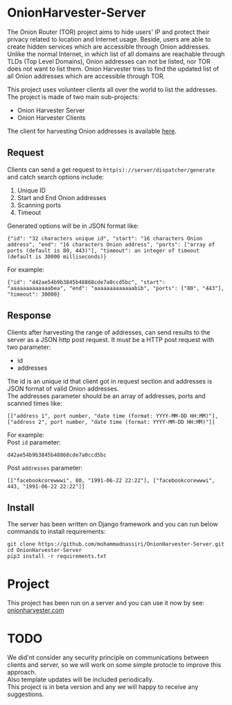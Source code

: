 # OnionHarvester-Server
The Onion Router (TOR) project aims to hide users' IP and protect their privacy related to location and Internet usage.
Beside, users are able to create hidden services which are accessible through Onion addresses.
Unlike the normal Internet, in which list of all domains are reachable through TLDs (Top Level Domains), Onion addresses can not be listed, nor TOR does not want to list them.
Onion Harvester tries to find the updated list of all Onion addresses which are accessible through TOR.

This project uses volunteer clients all over the world to list the addresses. The project is made of two main sub-projects:
- Onion Harvester Server
- Onion Harvester Clients

The client for harvesting Onion addresses is available [here](https://github.com/mirsamantajbakhsh/OnionHarvester).

## Request
Clients can send a get request to ```http(s)://server/dispatcher/generate``` and catch search options include:
1. Unique ID
2. Start and End Onion addresses
3. Scanning ports
4. Timeout

Generated options will be in JSON format like:
```
{"id": "32 characters unique id", "start": "16 characters Onion address", "end": "16 characters Onion address", "ports": ["array of ports (default is 80, 443)"], "timeout": an integer of timeout (default is 30000 milliseconds)}
```
For example:
```
{"id": "d42ae54b9b3845b48868cde7a0ccd5bc", "start": "aaaaaaaaaaaaabea", "end": "aaaaaaaaaaaaabib", "ports": ["80", "443"], "timeout": 30000}
```
## Response
Clients after harvesting the range of addresses, can send results to the server as a JSON http post request.
It must be a HTTP post request with two parameter:  
- id
- addresses

The id is an unique id that client got in request section and addresses is JSON format of valid Onion addresses.  
The addresses parameter should be an array of addresses, ports and scanned times like:
```
[["address 1", port number, "date time (format: YYYY-MM-DD HH:MM)"], ["address 2", port number, "date time (format: YYYY-MM-DD HH:MM)"]]
```
For example:  
Post ```id``` parameter:
```
d42ae54b9b3845b48868cde7a0ccd5bc
```
Post ```addresses``` parameter:
```
[["facebookcorewwwi", 80, "1991-06-22 22:22"], ["facebookcorewwwi", 443, "1991-06-22 22:22"]]
```
## Install
The server has been written on Django framework and you can run below commands to install requirements:
```
git clone https://github.com/mohammadnassiri/OnionHarvester-Server.git
cd OnionHarvester-Server
pip3 install -r requirements.txt
```

# Project
This project has been run on a server and you can use it now by see: [onionharvester.com](http://onionharvester.com)

# TODO
We did'nt consider any security principle on communications between clients and server, so we will work on some simple protocle to improve this approach.  
Also template updates will be included periodically.  
This project is in beta version and any we will happy to receive any suggestions.